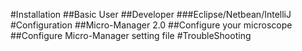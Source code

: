 #Installation
##Basic User
##Developer
###Eclipse/Netbean/IntelliJ
#Configuration
##Micro-Manager 2.0
##Configure your microscope
##Configure Micro-Manager setting file
#TroubleShooting
